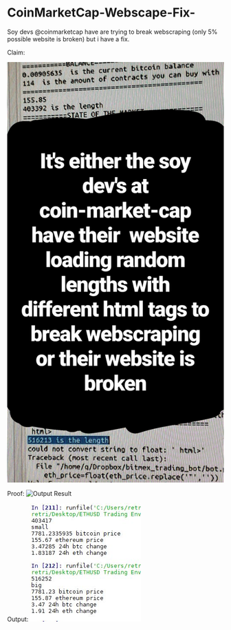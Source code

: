 # CoinMarketCap-Webscape-Fix-
Soy devs @coinmarketcap have are trying to break webscraping (only 5% possible website is broken) but i have a fix.

Claim:

![Output Result](https://github.com/RetributionByRevenue/CoinMarketCap-Webscape-Fix-/blob/master/claim.jpg?raw=true?)

Proof:
![Output Result](https://github.com/RetributionByRevenue/CoinMarketCap-Webscape-Fix-/blob/master/proof.jpg?raw=true?)

Output:
![Output Result](https://github.com/RetributionByRevenue/CoinMarketCap-Webscape-Fix-/blob/master/output.jpg?raw=true?)
